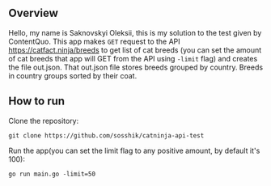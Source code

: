 ## Overview

Hello, my name is Saknovskyi Oleksii, this is my solution to the test given by ContentQuo. This app makes `GET` request to the API https://catfact.ninja/breeds to get list of cat breeds (you can set the amount of cat breeds that app will GET from the API using `-limit` flag) and creates the file out.json.
That out.json file stores breeds grouped by country. Breeds in country groups sorted by their coat.

## How to run

Clone the repository: 

    git clone https://github.com/sosshik/catninja-api-test

Run the app(you can set the limit flag to any positive amount, by default it's 100): 

    go run main.go -limit=50